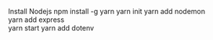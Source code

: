 Install Nodejs
npm install -g yarn 
yarn init 
yarn add nodemon  
yarn add express   
yarn start
yarn add dotenv
